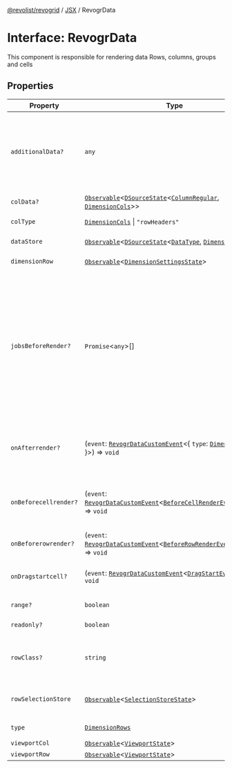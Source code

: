 [@revolist/revogrid](README.md) / [JSX](Namespace.JSX.md) / RevogrData

# Interface: RevogrData

This component is responsible for rendering data
Rows, columns, groups and cells

## Properties

| Property | Type | Description | Defined in |
| ------ | ------ | ------ | ------ |
| `additionalData?` | `any` | Additional data to pass to renderer Used in plugins such as vue or react to pass root app entity to cells | [src/components.d.ts:1581](https://github.com/revolist/revogrid/blob/f56bf50e3d2048c8d7f3081240be2216cdbe01d4/src/components.d.ts#L1581) |
| `colData?` | [`Observable`](TypeAlias.Observable.md)\<[`DSourceState`](TypeAlias.DSourceState.md)\<[`ColumnRegular`](Interface.ColumnRegular.md), [`DimensionCols`](TypeAlias.DimensionCols.md)\>\> | Column source | [src/components.d.ts:1585](https://github.com/revolist/revogrid/blob/f56bf50e3d2048c8d7f3081240be2216cdbe01d4/src/components.d.ts#L1585) |
| `colType` | [`DimensionCols`](TypeAlias.DimensionCols.md) \| `"rowHeaders"` | Column data type | [src/components.d.ts:1589](https://github.com/revolist/revogrid/blob/f56bf50e3d2048c8d7f3081240be2216cdbe01d4/src/components.d.ts#L1589) |
| `dataStore` | [`Observable`](TypeAlias.Observable.md)\<[`DSourceState`](TypeAlias.DSourceState.md)\<[`DataType`](TypeAlias.DataType.md), [`DimensionRows`](TypeAlias.DimensionRows.md)\>\> | Data rows source | [src/components.d.ts:1593](https://github.com/revolist/revogrid/blob/f56bf50e3d2048c8d7f3081240be2216cdbe01d4/src/components.d.ts#L1593) |
| `dimensionRow` | [`Observable`](TypeAlias.Observable.md)\<[`DimensionSettingsState`](Interface.DimensionSettingsState.md)\> | Dimension settings Y | [src/components.d.ts:1597](https://github.com/revolist/revogrid/blob/f56bf50e3d2048c8d7f3081240be2216cdbe01d4/src/components.d.ts#L1597) |
| `jobsBeforeRender?` | `Promise`\<`any`\>[] | Prevent rendering until job is done. Can be used for initial rendering performance improvement. When several plugins require initial rendering this will prevent double initial rendering. | [src/components.d.ts:1601](https://github.com/revolist/revogrid/blob/f56bf50e3d2048c8d7f3081240be2216cdbe01d4/src/components.d.ts#L1601) |
| `onAfterrender?` | (`event`: [`RevogrDataCustomEvent`](Interface.RevogrDataCustomEvent.md)\<\{ `type`: [`DimensionRows`](TypeAlias.DimensionRows.md); \}\>) => `void` | When data render finished for the designated type | [src/components.d.ts:1605](https://github.com/revolist/revogrid/blob/f56bf50e3d2048c8d7f3081240be2216cdbe01d4/src/components.d.ts#L1605) |
| `onBeforecellrender?` | (`event`: [`RevogrDataCustomEvent`](Interface.RevogrDataCustomEvent.md)\<[`BeforeCellRenderEvent`](Interface.BeforeCellRenderEvent.md)\<`any`\>\>) => `void` | Before each cell render function. Allows to override cell properties | [src/components.d.ts:1609](https://github.com/revolist/revogrid/blob/f56bf50e3d2048c8d7f3081240be2216cdbe01d4/src/components.d.ts#L1609) |
| `onBeforerowrender?` | (`event`: [`RevogrDataCustomEvent`](Interface.RevogrDataCustomEvent.md)\<[`BeforeRowRenderEvent`](Interface.BeforeRowRenderEvent.md)\<`any`\>\>) => `void` | Before each row render | [src/components.d.ts:1613](https://github.com/revolist/revogrid/blob/f56bf50e3d2048c8d7f3081240be2216cdbe01d4/src/components.d.ts#L1613) |
| `onDragstartcell?` | (`event`: [`RevogrDataCustomEvent`](Interface.RevogrDataCustomEvent.md)\<[`DragStartEvent`](Interface.DragStartEvent.md)\>) => `void` | Event emitted on cell drag start | [src/components.d.ts:1617](https://github.com/revolist/revogrid/blob/f56bf50e3d2048c8d7f3081240be2216cdbe01d4/src/components.d.ts#L1617) |
| `range?` | `boolean` | Range allowed | [src/components.d.ts:1621](https://github.com/revolist/revogrid/blob/f56bf50e3d2048c8d7f3081240be2216cdbe01d4/src/components.d.ts#L1621) |
| `readonly?` | `boolean` | Readonly mode | [src/components.d.ts:1625](https://github.com/revolist/revogrid/blob/f56bf50e3d2048c8d7f3081240be2216cdbe01d4/src/components.d.ts#L1625) |
| `rowClass?` | `string` | Defines property from which to read row class | [src/components.d.ts:1629](https://github.com/revolist/revogrid/blob/f56bf50e3d2048c8d7f3081240be2216cdbe01d4/src/components.d.ts#L1629) |
| `rowSelectionStore` | [`Observable`](TypeAlias.Observable.md)\<[`SelectionStoreState`](TypeAlias.SelectionStoreState.md)\> | Selection, range, focus for row selection | [src/components.d.ts:1633](https://github.com/revolist/revogrid/blob/f56bf50e3d2048c8d7f3081240be2216cdbe01d4/src/components.d.ts#L1633) |
| `type` | [`DimensionRows`](TypeAlias.DimensionRows.md) | Row data type | [src/components.d.ts:1637](https://github.com/revolist/revogrid/blob/f56bf50e3d2048c8d7f3081240be2216cdbe01d4/src/components.d.ts#L1637) |
| `viewportCol` | [`Observable`](TypeAlias.Observable.md)\<[`ViewportState`](Interface.ViewportState.md)\> | Viewport X | [src/components.d.ts:1641](https://github.com/revolist/revogrid/blob/f56bf50e3d2048c8d7f3081240be2216cdbe01d4/src/components.d.ts#L1641) |
| `viewportRow` | [`Observable`](TypeAlias.Observable.md)\<[`ViewportState`](Interface.ViewportState.md)\> | Viewport Y | [src/components.d.ts:1645](https://github.com/revolist/revogrid/blob/f56bf50e3d2048c8d7f3081240be2216cdbe01d4/src/components.d.ts#L1645) |
